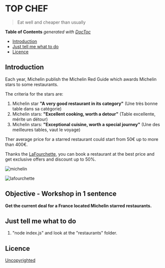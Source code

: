 # TOP CHEF

> Eat well and cheaper than usually

<!-- START doctoc generated TOC please keep comment here to allow auto update -->
<!-- DON'T EDIT THIS SECTION, INSTEAD RE-RUN doctoc TO UPDATE -->
**Table of Contents**  *generated with [DocToc](https://github.com/thlorenz/doctoc)*

- [Introduction](#introduction)
- [Just tell me what to do](#just-tell-me-what-to-do)
- [Licence](#licence)

<!-- END doctoc generated TOC please keep comment here to allow auto update -->

## Introduction

Each year, Michelin publish the Michelin Red Guide which awards Michelin stars to some restaurants.

The criteria for the stars are:

1. Michelin star **"A very good restaurant in its category"** (Une très bonne table dans sa catégorie)
2. Michelin stars: **"Excellent cooking, worth a detour"** (Table excellente, mérite un détour)
3. Michelin stars: **"Exceptional cuisine, worth a special journey"** (Une des meilleures tables, vaut le voyage)

Ther average price for a starred restaurant could start from 50€ up to more than 400€.

Thanks the [LaFourchette](https://www.lafourchette.com), you can book a restaurant at the best price and get exclusive offers and discount up to 50%.

![michelin](./img/michelin.png)

![lafourchette](./img/lafourchette.png)

## Objective - Workshop in 1 sentence

**Get the current deal for a France located Michelin starred restaurants.**


## Just tell me what to do

1. "node index.js" and look at the "restaurants" folder.

## Licence

[Uncopyrighted](http://zenhabits.net/uncopyright/)
